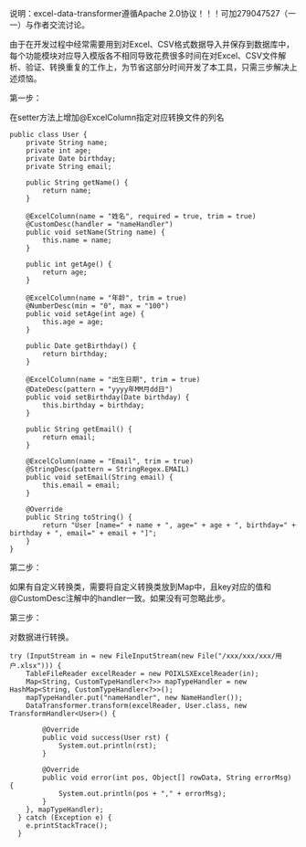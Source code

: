 说明：excel-data-transformer遵循Apache 2.0协议！！！可加279047527（一一）与作者交流讨论。

由于在开发过程中经常需要用到对Excel、CSV格式数据导入并保存到数据库中，每个功能模块对应导入模版各不相同导致花费很多时间在对Excel、CSV文件解析、验证、转换重复的工作上，为节省这部分时间开发了本工具，只需三步解决上述烦恼。

第一步：

 在setter方法上增加@ExcelColumn指定对应转换文件的列名



	public class User {
		private String name;
		private int age;
		private Date birthday;
		private String email;

		public String getName() {
			return name;
		}

		@ExcelColumn(name = "姓名", required = true, trim = true)
		@CustomDesc(handler = "nameHandler")
		public void setName(String name) {
			this.name = name;
		}

		public int getAge() {
			return age;
		}

		@ExcelColumn(name = "年龄", trim = true)
		@NumberDesc(min = "0", max = "100")
		public void setAge(int age) {
			this.age = age;
		}

		public Date getBirthday() {
			return birthday;
		}

		@ExcelColumn(name = "出生日期", trim = true)
		@DateDesc(pattern = "yyyy年MM月dd日")
		public void setBirthday(Date birthday) {
			this.birthday = birthday;
		}

		public String getEmail() {
			return email;
		}

		@ExcelColumn(name = "Email", trim = true)
		@StringDesc(pattern = StringRegex.EMAIL)
		public void setEmail(String email) {
			this.email = email;
		}

		@Override
		public String toString() {
			return "User [name=" + name + ", age=" + age + ", birthday=" + birthday + ", email=" + email + "]";
		}
	}

 


第二步：
 
 如果有自定义转换类，需要将自定义转换类放到Map中，且key对应的值和@CustomDesc注解中的handler一致。如果没有可忽略此步。
 
第三步：
 
 对数据进行转换。
 
 
	try (InputStream in = new FileInputStream(new File("/xxx/xxx/xxx/用户.xlsx"))) {
		TableFileReader excelReader = new POIXLSXExcelReader(in);
		Map<String, CustomTypeHandler<?>> mapTypeHandler = new HashMap<String, CustomTypeHandler<?>>();
		mapTypeHandler.put("nameHandler", new NameHandler());
		DataTransformer.transform(excelReader, User.class, new TransformHandler<User>() {
			
			@Override
			public void success(User rst) {
				System.out.println(rst);
			}
			
			@Override
			public void error(int pos, Object[] rowData, String errorMsg) {
				System.out.println(pos + "," + errorMsg);
			}
		}, mapTypeHandler);
	  } catch (Exception e) {
		e.printStackTrace();
	  }

